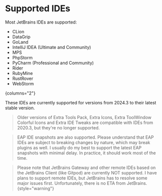 <show-structure for="chapter,procedure,tab,def"/>

# Supported IDEs

Most JetBrains IDEs are supported:
- CLion
- DataGrip
- GoLand
- IntelliJ IDEA (Ultimate and Community)
- MPS
- PhpStorm
- PyCharm (Professional and Community)
- Rider
- RubyMine
- RustRover
- WebStorm

{columns="2"}

These IDEs are currently supported for versions from 2024.3 to their latest stable version.  

> Older versions of Extra Tools Pack, Extra Icons, Extra ToolWindow Colorful Icons and Extra IDE Tweaks are compatible with IDEs from 2020.3, but they're no longer supported.

> <tooltip term="EAP">EAP</tooltip> IDE snapshots are also supported. Please understand that EAP IDEs are subject to breaking changes by nature, which may break plugins as well. I usually do my best to support the latest EAP snapshots with minimal delay. In practice, it should work most of the time.

> Please note that JetBrains Gateway and other remote IDEs based on the JetBrains Client (like Gitpod) are currently NOT supported.
> I have plans to support remote IDEs, but JetBrains has to resolve some major issues first. Unfortunately, there is no <tooltip term="ETA">ETA</tooltip> from JetBrains.
{style="warning"}
